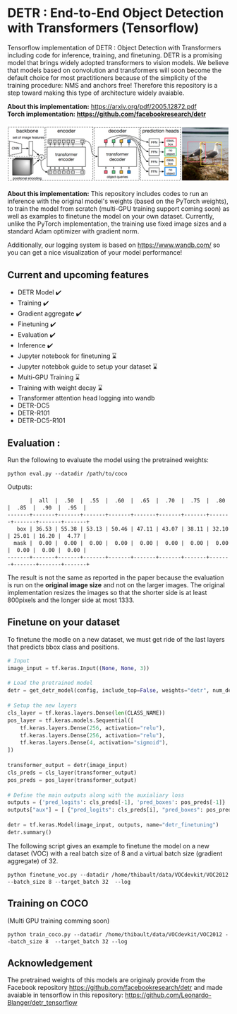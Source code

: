 # DETR : End-to-End Object Detection with Transformers (Tensorflow)

Tensorflow implementation of DETR : Object Detection with Transformers including code for inference, training, and finetuning. DETR is a promising model that brings widely adopted transformers to vision models. We believe that models based on convolution and transformers will soon become the default choice for most practitioners because of the simplicity of the training procedure: NMS and anchors free! Therefore this repository is a step toward making this type of architecture widely avaiable. 


<b>About this implementation:</b> https://arxiv.org/pdf/2005.12872.pdf <br>
<b>Torch implementation: https://github.com/facebookresearch/detr</b>

<img src="images/detr-figure.png"></img>

<b>About this implementation:</b> This repository includes codes to run an inference with the original model's weights (based on the PyTorch weights), to train the model from scratch (multi-GPU training support coming soon) as well as examples to finetune the model on your own dataset. Currently, unlike the PyTorch implementation, the training use fixed image sizes and a standard Adam optimizer with gradient norm.

Additionally, our logging system is based on https://www.wandb.com/ so you can get a nice visualization of your model performance!


## Current and upcoming features

- DETR Model ✔️
- Training ✔️
- Gradient aggregate ✔️
- Finetuning ✔️
- Evaluation ✔️
- Inference ✔️
- Jupyter notebook for finetuning ⌛
- Jupyter notebbok guide to setup your dataset ⌛
- Multi-GPU Training ⌛
- Training with weight decay ⌛
- Transformer attention head logging into wandb
- DETR-DC5
- DETR-R101
- DETR-DC5-R101


## Evaluation :

Run the following to evaluate the model using the pretrained weights:


```
python eval.py --datadir /path/to/coco
```

Outputs:
```
       |  all  |  .50  |  .55  |  .60  |  .65  |  .70  |  .75  |  .80  |  .85  |  .90  |  .95  |
-------+-------+-------+-------+-------+-------+-------+-------+-------+-------+-------+-------+
   box | 36.53 | 55.38 | 53.13 | 50.46 | 47.11 | 43.07 | 38.11 | 32.10 | 25.01 | 16.20 |  4.77 |
  mask |  0.00 |  0.00 |  0.00 |  0.00 |  0.00 |  0.00 |  0.00 |  0.00 |  0.00 |  0.00 |  0.00 |
-------+-------+-------+-------+-------+-------+-------+-------+-------+-------+-------+-------+

```

The result is not the same as reported in the paper because the evaluation is run on the <b>original image size</b> and not on the larger images. The original implementation resizes the images so that the shorter side is at least 800pixels and the longer side at most 1333.


## Finetune on your dataset

To finetune the modle on a new dataset, we must get ride of the last layers that predicts bbox class and positions.

```python
# Input
image_input = tf.keras.Input((None, None, 3))

# Load the pretrained model
detr = get_detr_model(config, include_top=False, weights="detr", num_decoder_layers=6, num_encoder_layers=6)

# Setup the new layers
cls_layer = tf.keras.layers.Dense(len(CLASS_NAME))
pos_layer = tf.keras.models.Sequential([
    tf.keras.layers.Dense(256, activation="relu"),
    tf.keras.layers.Dense(256, activation="relu"),
    tf.keras.layers.Dense(4, activation="sigmoid"),
])

transformer_output = detr(image_input)
cls_preds = cls_layer(transformer_output)
pos_preds = pos_layer(transformer_output)

# Define the main outputs along with the auxialiary loss
outputs = {'pred_logits': cls_preds[-1], 'pred_boxes': pos_preds[-1]}
outputs["aux"] = [ {"pred_logits": cls_preds[i], "pred_boxes": pos_preds[i]} for i in range(1, 5)]

detr = tf.keras.Model(image_input, outputs, name="detr_finetuning")
detr.summary()
```

The following script gives an example to finetune the model on a new dataset (VOC) with a real batch size of 8 and a virtual batch size (gradient aggregate) of 32.


```
python finetune_voc.py --datadir /home/thibault/data/VOCdevkit/VOC2012 --batch_size 8 --target_batch 32  --log
```

## Training on COCO

(Multi GPU training comming soon)

```
python train_coco.py --datadir /home/thibault/data/VOCdevkit/VOC2012 --batch_size 8  --target_batch 32 --log
```

## Acknowledgement

The pretrained weights of this models are originaly provide from the Facebook repository https://github.com/facebookresearch/detr and made avaiable in tensorflow in this repository: https://github.com/Leonardo-Blanger/detr_tensorflow
